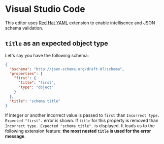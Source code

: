 # Visual Studio Code

This editor uses [Red Hat YAML](https://marketplace.visualstudio.com/items?itemName=redhat.vscode-yaml) extension to enable intellisence and JSON schema validation.

## `title` as an expected object type

Let's say you have the following schema:

```json
{
  "$schema": "http://json-schema.org/draft-07/schema",
  "properties": {
    "first": {
      "title": "first",
      "type": "object"
    }
  },
  "title": "schema title"
}

```

If integer or another incorrect value is passed to `first` than
`Incorrect type. Expected "first".` error is shown. If `title` for this property
is removed than `Incorrect type. Expected "schema title".` is displayed. It leads us to
the following extension feature: **the most nested `title` is used for the error message**.

